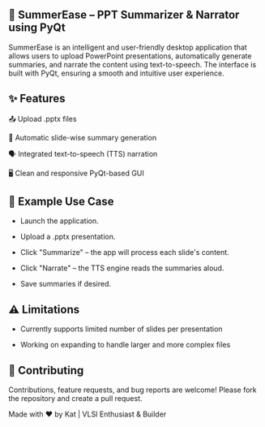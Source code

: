 ## 📄 SummerEase – PPT Summarizer & Narrator using PyQt

SummerEase is an intelligent and user-friendly desktop application that allows users to upload PowerPoint presentations, automatically generate summaries, and narrate the content using text-to-speech. The interface is built with PyQt, ensuring a smooth and intuitive user experience.

## ✨ Features

📤 Upload .pptx files

🧠 Automatic slide-wise summary generation

🗣️ Integrated text-to-speech (TTS) narration

🖥️ Clean and responsive PyQt-based GUI


## 🧪 Example Use Case

- Launch the application.

- Upload a .pptx presentation.

- Click "Summarize" – the app will process each slide's content.

- Click "Narrate" – the TTS engine reads the summaries aloud.

- Save summaries if desired.

## ⚠️ Limitations

- Currently supports limited number of slides per presentation

- Working on expanding to handle larger and more complex files

## 🤝 Contributing

Contributions, feature requests, and bug reports are welcome! Please fork the repository and create a pull request.


Made with ❤️ by Kat | VLSI Enthusiast & Builder

